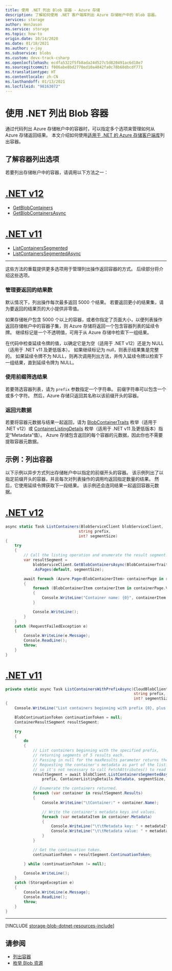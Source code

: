 ```yaml
---
title: 使用 .NET 列出 Blob 容器 - Azure 存储
description: 了解如何使用 .NET 客户端库列出 Azure 存储帐户中的 Blob 容器。
services: storage
author: WenJason
ms.service: storage
ms.topic: how-to
origin.date: 10/14/2020
ms.date: 01/18/2021
ms.author: v-jay
ms.subservice: blobs
ms.custom: devx-track-csharp
ms.openlocfilehash: ecdfa5322f5fb8ada24d527c5d820491ac6d18e7
ms.sourcegitcommit: f086abe8bd2770ed10a4842fa0c78b68dbcdf771
ms.translationtype: HT
ms.contentlocale: zh-CN
ms.lasthandoff: 01/13/2021
ms.locfileid: "98163072"
---
```

# <a name="list-blob-containers-with-net"></a>使用 .NET 列出 Blob 容器

通过代码列出 Azure 存储帐户中的容器时，可以指定多个选项来管理如何从 Azure 存储返回结果。 本文介绍如何使用[适用于 .NET 的 Azure 存储客户端库](https://docs.azure.cn/dotnet/api/overview/storage/client?view=azure-dotnet)列出容器。  

## <a name="understand-container-listing-options"></a>了解容器列出选项

若要列出存储帐户中的容器，请调用以下方法之一：

# <a name="net-v12"></a>[.NET v12](#tab/dotnet)

- [GetBlobContainers](https://docs.microsoft.com/dotnet/api/azure.storage.blobs.blobserviceclient.getblobcontainers)
- [GetBlobContainersAsync](https://docs.microsoft.com/dotnet/api/azure.storage.blobs.blobserviceclient.getblobcontainersasync)

# <a name="net-v11"></a>[.NET v11](#tab/dotnet11)

- [ListContainersSegmented](https://docs.azure.cn/dotnet/api/microsoft.windowsazure.storage.blob.cloudblobclient.listcontainerssegmented?view=azure-dotnet)
- [ListContainersSegmentedAsync](https://docs.azure.cn/dotnet/api/microsoft.windowsazure.storage.blob.cloudblobclient.listcontainerssegmentedasync?view=azure-dotnet)

---

这些方法的重载提供更多选项用于管理列出操作返回容器的方式。 后续部分将介绍这些选项。

### <a name="manage-how-many-results-are-returned"></a>管理要返回的结果数

默认情况下，列出操作每次最多返回 5000 个结果。 若要返回更小的结果集，请为要返回的结果页的大小提供非零值。

如果存储帐户包含 5000 个以上的容器，或者你指定了页面大小，以便列表操作返回存储帐户中的容器子集，则 Azure 存储将返回一个包含容器列表的延续令牌。 继续标记是一个不透明值，可用于从 Azure 存储中检索下一组结果。

在代码中检查延续令牌的值，以确定它是为空（适用于 .NET v12）还是为 NULL（适用于 .NET v11 及更低版本）。 如果继续标记为 null，则表示结果集是完整的。 如果延续令牌不为 NULL，则再次调用列出方法，并传入延续令牌以检索下一组结果，直到延续令牌为 NULL。

### <a name="filter-results-with-a-prefix"></a>使用前缀筛选结果

若要筛选容器列表，请为 `prefix` 参数指定一个字符串。 前缀字符串可以包含一个或多个字符。 然后，Azure 存储只返回其名称以该前缀开头的容器。

### <a name="return-metadata"></a>返回元数据

若要将容器元数据与结果一起返回，请为 [BlobContainerTraits](https://docs.microsoft.com/dotnet/api/azure.storage.blobs.models.blobcontainertraits) 枚举（适用于 .NET v12）或 [ContainerListingDetails](/dotnet/api/microsoft.windowsazure.storage.blob.containerlistingdetails) 枚举（适用于 .NET v11 及更低版本）指定“Metadata”值）。 Azure 存储包含返回的每个容器的元数据，因此你也不需要提取容器元数据。

## <a name="example-list-containers"></a>示例：列出容器

以下示例以异步方式列出存储帐户中以指定的前缀开头的容器。 该示例列出了以指定前缀开头的容器，并且每次对列表操作的调用均返回指定数量的结果。 然后，它使用延续令牌获取下一段结果。 该示例还会连同结果一起返回容器元数据。

# <a name="net-v12"></a>[.NET v12](#tab/dotnet)

```csharp
async static Task ListContainers(BlobServiceClient blobServiceClient, 
                                string prefix, 
                                int? segmentSize)
{
    try
    {
        // Call the listing operation and enumerate the result segment.
        var resultSegment = 
            blobServiceClient.GetBlobContainersAsync(BlobContainerTraits.Metadata, prefix, default)
            .AsPages(default, segmentSize);

        await foreach (Azure.Page<BlobContainerItem> containerPage in resultSegment)
        {
            foreach (BlobContainerItem containerItem in containerPage.Values)
            {
                Console.WriteLine("Container name: {0}", containerItem.Name);
            }

            Console.WriteLine();
        }
    }
    catch (RequestFailedException e)
    {
        Console.WriteLine(e.Message);
        Console.ReadLine();
        throw;
    }
}
```

# <a name="net-v11"></a>[.NET v11](#tab/dotnet11)

```csharp
private static async Task ListContainersWithPrefixAsync(CloudBlobClient blobClient,
                                                        string prefix,
                                                        int? segmentSize)
{
    Console.WriteLine("List containers beginning with prefix {0}, plus container metadata:", prefix);

    BlobContinuationToken continuationToken = null;
    ContainerResultSegment resultSegment;

    try
    {
        do
        {
            // List containers beginning with the specified prefix,
            // returning segments of 5 results each.
            // Passing in null for the maxResults parameter returns the maximum number of results (up to 5000).
            // Requesting the container's metadata as part of the listing operation populates the metadata,
            // so it's not necessary to call FetchAttributes() to read the metadata.
            resultSegment = await blobClient.ListContainersSegmentedAsync(
                prefix, ContainerListingDetails.Metadata, segmentSize, continuationToken, null, null);

            // Enumerate the containers returned.
            foreach (var container in resultSegment.Results)
            {
                Console.WriteLine("\tContainer:" + container.Name);

                // Write the container's metadata keys and values.
                foreach (var metadataItem in container.Metadata)
                {
                    Console.WriteLine("\t\tMetadata key: " + metadataItem.Key);
                    Console.WriteLine("\t\tMetadata value: " + metadataItem.Value);
                }
            }

            // Get the continuation token.
            continuationToken = resultSegment.ContinuationToken;

        } while (continuationToken != null);

        Console.WriteLine();
    }
    catch (StorageException e)
    {
        Console.WriteLine(e.Message);
        Console.ReadLine();
        throw;
    }
}
```

---

[!INCLUDE [storage-blob-dotnet-resources-include](../../../includes/storage-blob-dotnet-resources-include.md)]

## <a name="see-also"></a>请参阅

- [列出容器](https://docs.microsoft.com/rest/api/storageservices/list-containers2)
- [枚举 Blob 资源](https://docs.microsoft.com/rest/api/storageservices/enumerating-blob-resources)
